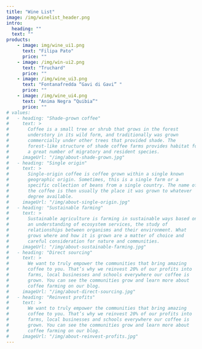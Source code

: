 ```yaml
---
title: "Wine List"
image: /img/winelist_header.png
intro:
  heading: ""
  text: ""
products:
    - image: img/wine_ui1.png
      text: "Filipa Pato"
      price: ""
    - image: /img/win-ui2.png
      text: "Truchard"
      price: ""
    - image: /img/wine_ui3.png
      text: "Fontanafredda “Gavi di Gavi” "
      price: ""
    - image: /img/wine_ui4.png
      text: "Anima Negra “Quibia”"
      price: ""
# values:
#   - heading: "Shade-grown coffee"
#     text: >
#       Coffee is a small tree or shrub that grows in the forest
#       understory in its wild form, and traditionally was grown
#       commercially under other trees that provided shade. The
#       forest-like structure of shade coffee farms provides habitat for
#       a great number of migratory and resident species.
#     imageUrl: "/img/about-shade-grown.jpg"
#   - heading: "Single origin"
#     text: >
#       Single-origin coffee is coffee grown within a single known
#       geographic origin. Sometimes, this is a single farm or a
#       specific collection of beans from a single country. The name of
#       the coffee is then usually the place it was grown to whatever
#       degree available.
#     imageUrl: "/img/about-single-origin.jpg"
#   - heading: "Sustainable farming"
#     text: >
#       Sustainable agriculture is farming in sustainable ways based on
#       an understanding of ecosystem services, the study of
#       relationships between organisms and their environment. What
#       grows where and how it is grown are a matter of choice and
#       careful consideration for nature and communities.
#     imageUrl: "/img/about-sustainable-farming.jpg"
#   - heading: "Direct sourcing"
#     text: >
#       We want to truly empower the communities that bring amazing
#       coffee to you. That’s why we reinvest 20% of our profits into
#       farms, local businesses and schools everywhere our coffee is
#       grown. You can see the communities grow and learn more about
#       coffee farming on our blog.
#     imageUrl: "/img/about-direct-sourcing.jpg"
#   - heading: "Reinvest profits"
#     text: >
#       We want to truly empower the communities that bring amazing
#       coffee to you. That’s why we reinvest 20% of our profits into
#       farms, local businesses and schools everywhere our coffee is
#       grown. You can see the communities grow and learn more about
#       coffee farming on our blog.
#     imageUrl: "/img/about-reinvest-profits.jpg"
---
```

